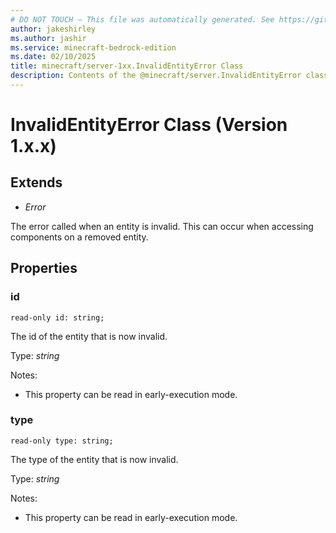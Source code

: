 ```yaml
---
# DO NOT TOUCH — This file was automatically generated. See https://github.com/mojang/minecraftapidocsgenerator to modify descriptions, examples, etc.
author: jakeshirley
ms.author: jashir
ms.service: minecraft-bedrock-edition
ms.date: 02/10/2025
title: minecraft/server-1xx.InvalidEntityError Class
description: Contents of the @minecraft/server.InvalidEntityError class (Version 1.x.x).
---
```

# InvalidEntityError Class (Version 1.x.x)

## Extends
- *Error*

The error called when an entity is invalid. This can occur when accessing components on a removed entity.

## Properties

### **id**
`read-only id: string;`

The id of the entity that is now invalid.

Type: *string*

Notes:
  - This property can be read in early-execution mode.

### **type**
`read-only type: string;`

The type of the entity that is now invalid.

Type: *string*

Notes:
  - This property can be read in early-execution mode.
